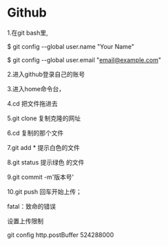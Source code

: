 # Github

1.在git bash里,

$ git config --global user.name "Your Name"

$ git config --global user.email "email@example.com"

2.进入github登录自己的账号

3.进入home命令台，

4.cd   把文件拖进去

5.git clone 复制克隆的网址

6.cd 复制的那个文件

7.git add  *   提示白色的文件 

8.git status   提示绿色 的文件

9.git commit -m'版本号'

10.git push 回车开始上传；

fatal：致命的错误



设置上传限制

git config http.postBuffer 524288000




